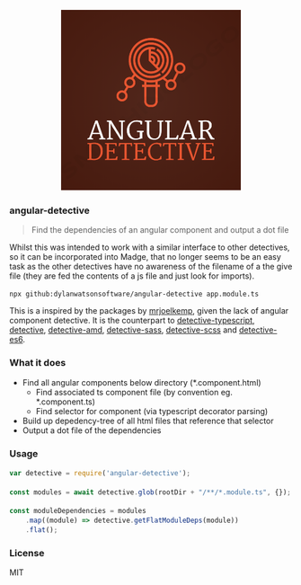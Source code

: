 <p align="center">
	<img alt="angular-detective" src="assets/angular-detective.png" width="320">
</p>

### angular-detective


> Find the dependencies of an angular component and output a dot file

Whilst this was intended to work with a similar interface to other detectives, so it can be incorporated into Madge,
that no longer seems to be an easy task as the other detectives have no awareness of the filename of a the give file (they are fed the contents of a js file and just look for imports). 


`npx github:dylanwatsonsoftware/angular-detective app.module.ts`

This is a inspired by the packages by [mrjoelkemp](https://github.com/mrjoelkemp/), given the lack of angular component detective. It is the counterpart to  [detective-typescript](https://github.com/pahen/detective-typescript), [detective](https://github.com/substack/node-detective), [detective-amd](https://github.com/mrjoelkemp/node-detective-amd), [detective-sass](https://github.com/mrjoelkemp/node-detective-sass), [detective-scss](https://github.com/mrjoelkemp/node-detective-scss) and [detective-es6](https://github.com/mrjoelkemp/node-detective-es6).

### What it does
- Find all angular components below directory (*.component.html)
    - Find associated ts component file (by convention eg. *.component.ts)
    - Find selector for component (via typescript decorator parsing)
- Build up depedency-tree of all html files that reference that selector
- Output a dot file of the dependencies

### Usage

```js
var detective = require('angular-detective');

const modules = await detective.glob(rootDir + "/**/*.module.ts", {});

const moduleDependencies = modules
    .map((module) => detective.getFlatModuleDeps(module))
    .flat();
```

### License

MIT